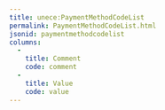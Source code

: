 ```yaml
---
title: unece:PaymentMethodCodeList
permalink: PaymentMethodCodeList.html
jsonid: paymentmethodcodelist
columns:
  - 
    title: Comment
    code: comment
  - 
    title: Value
    code: value
---
```


